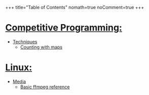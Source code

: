 +++
title="Table of Contents"
nomath=true
noComment=true
+++
# [Competitive Programming:](#)
 - [Techniques](#)
	- [Counting with maps](/posts/counting-with-maps)


# [Linux:](#)
 - [Media](#)
 	- [Basic ffmpeg reference](/posts/ffmpeg-reference)
